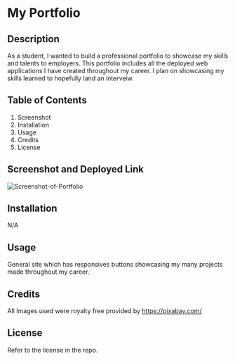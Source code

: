 # My Portfolio

## Description

As a student, I wanted to build a professional portfolio to showcase my skills and talents to employers. This portfolio includes all the deployed web applications I have created throughout my career. I plan on showcasing my skills learned to hopefully land an interveiw.

## Table of Contents 

1. Screenshot
2. Installation
3. Usage
4. Credits
5. License

## Screenshot and Deployed Link

![Screenshot-of-Portfolio](/assets/images)


## Installation
N/A 

## Usage

General site which has responsives buttons showcasing my many projects made throughout my career.  


## Credits

All Images used were royalty free provided by https://pixabay.com/

## License

Refer to the license in the repo.
